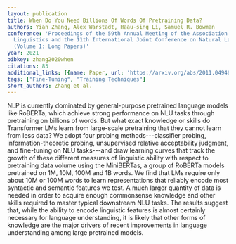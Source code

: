```yaml
---
layout: publication
title: When Do You Need Billions Of Words Of Pretraining Data?
authors: Yian Zhang, Alex Warstadt, Haau-sing Li, Samuel R. Bowman
conference: 'Proceedings of the 59th Annual Meeting of the Association for Computational
  Linguistics and the 11th International Joint Conference on Natural Language Processing
  (Volume 1: Long Papers)'
year: 2021
bibkey: zhang2020when
citations: 83
additional_links: [{name: Paper, url: 'https://arxiv.org/abs/2011.04946'}]
tags: ["Fine-Tuning", "Training Techniques"]
short_authors: Zhang et al.
---
```

NLP is currently dominated by general-purpose pretrained language models like
RoBERTa, which achieve strong performance on NLU tasks through pretraining on
billions of words. But what exact knowledge or skills do Transformer LMs learn
from large-scale pretraining that they cannot learn from less data? We adopt
four probing methods---classifier probing, information-theoretic probing,
unsupervised relative acceptability judgment, and fine-tuning on NLU
tasks---and draw learning curves that track the growth of these different
measures of linguistic ability with respect to pretraining data volume using
the MiniBERTas, a group of RoBERTa models pretrained on 1M, 10M, 100M and 1B
words. We find that LMs require only about 10M or 100M words to learn
representations that reliably encode most syntactic and semantic features we
test. A much larger quantity of data is needed in order to acquire enough
commonsense knowledge and other skills required to master typical downstream
NLU tasks. The results suggest that, while the ability to encode linguistic
features is almost certainly necessary for language understanding, it is likely
that other forms of knowledge are the major drivers of recent improvements in
language understanding among large pretrained models.